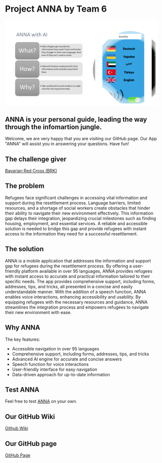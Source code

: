 # Project ANNA by Team 6

![](Documents/Elevator_Pitch_Slide.png)


## ANNA is your personal guide, leading the way through the infomartion jungle.

Welcome, we are very happy that you are visiting our GitHub page. Our App "ANNA" will assist you in answering your questions. Have fun!  

## The challenge giver

[Bavarian Red Cross (BRK)](https://www.brk.de/)

## The problem
Refugees face significant challenges in accessing vital information and support during the resettlement process. Language barriers, limited resources, and a shortage of social workers create obstacles that hinder their ability to navigate their new environment effectively. This information gap delays their integration, jeopardizing crucial milestones such as finding housing, employment, and essential services. A reliable and accessible solution is needed to bridge this gap and provide refugees with instant access to the information they need for a successful resettlement.

## The solution
ANNA is a mobile application that addresses the information and support gap for refugees during the resettlement process. By offering a user-friendly platform available in over 95 languages, ANNA provides refugees with instant access to accurate and practical information tailored to their specific needs. The app provides comprehensive support, including forms, addresses, tips, and tricks, all presented in a concise and easily understandable manner. With the addition of a speech function, ANNA enables voice interactions, enhancing accessibility and usability. By equipping refugees with the necessary resources and guidance, ANNA streamlines the integration process and empowers refugees to navigate their new environment with ease.

## Why ANNA

The key features:
- Accessible navigation in over 95 languages
- Comprehensive support, including forms, addresses, tips, and tricks
- Advanced AI engine for accurate and concise answers
- Speech function for voice interactions
- User-friendly interface for easy navigation
- Data-driven approach for up-to-date information

## Test ANNA

Feel free to test [ANNA](https://www.figma.com/proto/XbzkLkKWHi29msgiZa1eYH/Prototype?type=design&node-id=1-173&scaling=scale-down&page-id=0%3A1&starting-point-node-id=1%3A159) on your own.

## Our GitHub Wiki 

[Github Wiki](https://github.com/Real-Projects-Digitalization/ANNA-Team-6-SS23-/wiki)

## Our GitHub page

[GitHub Page](https://real-projects-digitalization.github.io/ANNA-Team-6-SS23-/)


